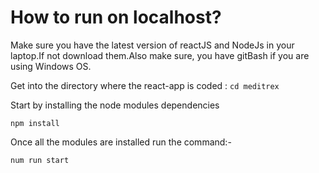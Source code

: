 
# How to run on localhost?

Make sure you have the latest version of reactJS and NodeJs in your laptop.If not download them.Also make sure, you have  gitBash if you are using Windows OS.

Get into the directory where the react-app is coded :
```cd meditrex```

Start by installing the node modules dependencies

```npm install```

Once all the modules are installed run the command:-


```num run start```


